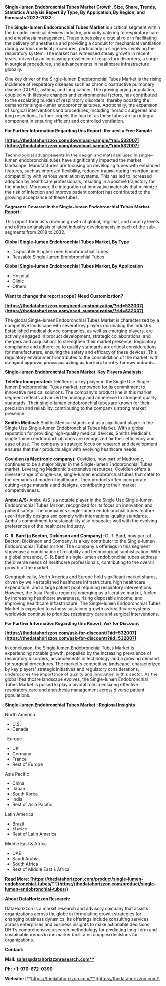 ﻿**Single-lumen Endobronchial Tubes Market Growth, Size, Share, Trends, Statistics Analysis Report By Type, By Application, By Region, and Forecasts 2022-2032**


The **Single-lumen Endobronchial Tubes Market** is a critical segment within the broader medical devices industry, primarily catering to respiratory care and anesthesia management. These tubes play a crucial role in facilitating the delivery of anesthesia and providing a conduit for mechanical ventilation during various medical procedures, particularly in surgeries involving the respiratory system. The market has witnessed steady growth in recent years, driven by an increasing prevalence of respiratory disorders, a surge in surgical procedures, and advancements in healthcare infrastructure globally.

One key driver of the Single-lumen Endobronchial Tubes Market is the rising incidence of respiratory diseases such as chronic obstructive pulmonary disease (COPD), asthma, and lung cancer. The growing aging population, coupled with lifestyle changes and environmental factors, has contributed to the escalating burden of respiratory disorders, thereby boosting the demand for single-lumen endobronchial tubes. Additionally, the expansion of surgical interventions and procedures, including thoracic surgeries and lung resections, further propels the market as these tubes are an integral component in ensuring efficient and controlled ventilation. 

**For Further Information Regarding this Report: Request a Free Sample**	

[**https://thedatahorizzon.com/download-sample/?rid=532007](https://thedatahorizzon.com/download-sample/?rid=532007)** 

Technological advancements in the design and materials used in single-lumen endobronchial tubes have significantly impacted the market landscape. Manufacturers are focusing on developing tubes with enhanced features, such as improved flexibility, reduced trauma during insertion, and compatibility with various ventilation systems. This has led to increased adoption by healthcare professionals, resulting in a positive trajectory for the market. Moreover, the integration of innovative materials that minimize the risk of infection and improve patient comfort has contributed to the growing acceptance of these tubes.

**Segments Covered in the Single-lumen Endobronchial Tubes Market Report:**

This report forecasts revenue growth at global, regional, and country levels and offers an analysis of latest industry developments in each of the sub-segments from 2018 to 2032.

**Global Single-lumen Endobronchial Tubes Market, By Type**

- Disposable Single-lumen Endobronchial Tubes
- Reusable Single-lumen Endobronchial Tubes

**Global Single-lumen Endobronchial Tubes Market, By Application**

- Hospital
- Clinic
- Others

**Want to change the report scope? Need Customization?**

[**https://thedatahorizzon.com/need-customization/?rid=532007](https://thedatahorizzon.com/need-customization/?rid=532007)** 

The global Single-lumen Endobronchial Tubes Market is characterized by a competitive landscape with several key players dominating the industry. Established medical device companies, as well as emerging players, are actively engaged in product development, strategic collaborations, and mergers and acquisitions to strengthen their market presence. Regulatory compliance and adherence to quality standards are critical considerations for manufacturers, ensuring the safety and efficacy of these devices. This regulatory environment contributes to the consolidation of the market, with stringent approval processes acting as barriers to entry for new entrants.

**Single-lumen Endobronchial Tubes Market  Key Players Analysis:** 

**Teleflex Incorporated:** Teleflex is a key player in the Single Use Single-lumen Endobronchial Tubes market, renowned for its commitment to innovative medical solutions. The company's product line in this market segment reflects advanced technology and adherence to stringent quality standards. Their single-lumen endobronchial tubes are known for their precision and reliability, contributing to the company's strong market presence.

**Smiths Medical:** Smiths Medical stands out as a significant player in the Single Use Single-lumen Endobronchial Tubes Market. With a global reputation for providing high-quality medical devices, Smiths Medical's single-lumen endobronchial tubes are recognized for their efficiency and ease of use. The company's strategic focus on research and development ensures that their products align with evolving healthcare needs.

**Covidien (a Medtronic company):** Covidien, now part of Medtronic, continues to be a major player in the Single-lumen Endobronchial Tubes market. Leveraging Medtronic's extensive resources, Covidien offers a diverse range of single-use, single-lumen endobronchial tubes that cater to the demands of modern healthcare. Their products often incorporate cutting-edge materials and designs, contributing to their market competitiveness.

**Ambu A/S:** Ambu A/S is a notable player in the Single Use Single-lumen Endobronchial Tubes Market, recognized for its focus on innovation and patient safety. The company's single-lumen endobronchial tubes feature user-friendly designs and comply with international quality standards. Ambu's commitment to sustainability also resonates well with the evolving preferences of the healthcare industry.

**C. R. Bard (a Becton, Dickinson and Company):** C. R. Bard, now part of Becton, Dickinson and Company, is a key contributor to the Single-lumen Endobronchial Tubes market. The company's offerings in this segment showcase a combination of reliability and technological sophistication. With a global presence, C. R. Bard's single-lumen endobronchial tubes address the diverse needs of healthcare professionals, contributing to the overall growth of the market.

Geographically, North America and Europe hold significant market shares, driven by well-established healthcare infrastructure, high healthcare expenditure, and a large patient pool requiring respiratory interventions. However, the Asia-Pacific region is emerging as a lucrative market, fueled by increasing healthcare awareness, rising disposable income, and improving healthcare infrastructure. The Single-lumen Endobronchial Tubes Market is expected to witness sustained growth as healthcare systems worldwide continue to prioritize respiratory care and surgical interventions.

**For Further Information Regarding this Report: Ask for Discount**	

[**https://thedatahorizzon.com/ask-for-discount/?rid=532007](https://thedatahorizzon.com/ask-for-discount/?rid=532007)** 

In conclusion, the Single-lumen Endobronchial Tubes Market is experiencing notable growth, propelled by the increasing prevalence of respiratory disorders, advancements in technology, and a growing demand for surgical procedures. The market's competitive landscape, characterized by key players' strategic initiatives and regulatory considerations, underscores the importance of quality and innovation in this sector. As the global healthcare landscape evolves, the Single-lumen Endobronchial Tubes Market is poised to play a pivotal role in ensuring effective respiratory care and anesthesia management across diverse patient populations.

**Single-lumen Endobronchial Tubes Market : Regional Insights**

North America

- U.S.
- Canada

` `Europe

- UK
- Germany
- France
- Rest of Europe

Asia Pacific

- China
- Japan
- South Korea
- India
- Rest of Asia Pacific

Latin America

- Brazil
- Mexico
- Rest of Latin America

Middle East & Africa

- UAE
- Saudi Arabia
- South Africa
- Rest of Middle East & Africa

**Read More: [https://thedatahorizzon.com/product/single-lumen-endobronchial-tubes/**](https://thedatahorizzon.com/product/single-lumen-endobronchial-tubes/)** 

**About DataHorizzon Research:**

DataHorizzon is a market research and advisory company that assists organizations across the globe in formulating growth strategies for changing business dynamics. Its offerings include consulting services across enterprises and business insights to make actionable decisions. DHR’s comprehensive research methodology for predicting long-term and sustainable trends in the market facilitates complex decisions for organizations.

**Contact:**

**Mail: [sales@datahorizzonresearch.com**](mailto:sales@datahorizzonresearch.com)**

**Ph:** **+1–970–672–0390**

**Website:** [**https://thedatahorizzon.com/**](https://thedatahorizzon.com/)

